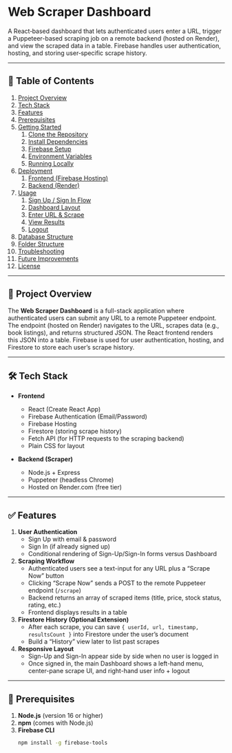 # Web Scraper Dashboard

A React‐based dashboard that lets authenticated users enter a URL, trigger a Puppeteer-based scraping job on a remote backend (hosted on Render), and view the scraped data in a table. Firebase handles user authentication, hosting, and storing user‐specific scrape history.

---

## 📝 Table of Contents

1. [Project Overview](#project-overview)  
2. [Tech Stack](#tech-stack)  
3. [Features](#features)  
4. [Prerequisites](#prerequisites)  
5. [Getting Started](#getting-started)  
   1. [Clone the Repository](#clone-the-repository)  
   2. [Install Dependencies](#install-dependencies)  
   3. [Firebase Setup](#firebase-setup)  
   4. [Environment Variables](#environment-variables)  
   5. [Running Locally](#running-locally)  
6. [Deployment](#deployment)  
   1. [Frontend (Firebase Hosting)](#frontend-firebase-hosting)  
   2. [Backend (Render)](#backend-render)  
7. [Usage](#usage)  
   1. [Sign Up / Sign In Flow](#sign-up--sign-in-flow)  
   2. [Dashboard Layout](#dashboard-layout)  
   3. [Enter URL & Scrape](#enter-url--scrape)  
   4. [View Results](#view-results)  
   5. [Logout](#logout)  
8. [Database Structure](#database-structure)  
9. [Folder Structure](#folder-structure)  
10. [Troubleshooting](#troubleshooting)  
11. [Future Improvements](#future-improvements)  
12. [License](#license)  

---

## 📖 Project Overview

The **Web Scraper Dashboard** is a full-stack application where authenticated users can submit any URL to a remote Puppeteer endpoint. The endpoint (hosted on Render) navigates to the URL, scrapes data (e.g., book listings), and returns structured JSON. The React frontend renders this JSON into a table. Firebase is used for user authentication, hosting, and Firestore to store each user’s scrape history.

---

## 🛠 Tech Stack

- **Frontend**  
  - React (Create React App)  
  - Firebase Authentication (Email/Password)  
  - Firebase Hosting  
  - Firestore (storing scrape history)  
  - Fetch API (for HTTP requests to the scraping backend)  
  - Plain CSS for layout

- **Backend (Scraper)**  
  - Node.js + Express  
  - Puppeteer (headless Chrome)  
  - Hosted on Render.com (free tier)

---

## ✅ Features

1. **User Authentication**  
   - Sign Up with email & password  
   - Sign In (if already signed up)  
   - Conditional rendering of Sign-Up/Sign-In forms versus Dashboard  
2. **Scraping Workflow**  
   - Authenticated users see a text-input for any URL plus a “Scrape Now” button  
   - Clicking “Scrape Now” sends a POST to the remote Puppeteer endpoint (`/scrape`)  
   - Backend returns an array of scraped items (title, price, stock status, rating, etc.)  
   - Frontend displays results in a table  
3. **Firestore History (Optional Extension)**  
   - After each scrape, you can save `{ userId, url, timestamp, resultsCount }` into Firestore under the user’s document  
   - Build a “History” view later to list past scrapes  
4. **Responsive Layout**  
   - Sign-Up and Sign-In appear side by side when no user is logged in  
   - Once signed in, the main Dashboard shows a left-hand menu, center-pane scrape UI, and right-hand user info + logout

---

## 📝 Prerequisites

1. **Node.js** (version 16 or higher)  
2. **npm** (comes with Node.js)  
3. **Firebase CLI**  
   ```bash
   npm install -g firebase-tools
